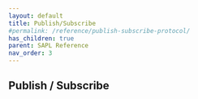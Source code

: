 ```yaml
---
layout: default
title: Publish/Subscribe
#permalink: /reference/publish-subscribe-protocol/
has_children: true
parent: SAPL Reference
nav_order: 3
---
```


## Publish / Subscribe